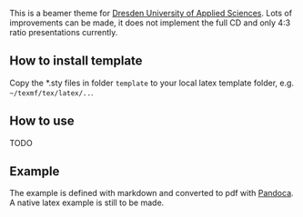 This is a beamer theme for [Dresden University of Applied Sciences](http://htw-dresden.de).
Lots of improvements can be made, it does not implement the full CD and only 4:3 ratio presentations currently.
 
How to install template
---------------------------

Copy the *.sty files in folder `template` to your local latex template folder, e.g. `~/texmf/tex/latex/..`. 


How to use 
--------------

TODO

Example
-----------

The example is defined with markdown and converted to pdf with [Pandoca](http://pandoc.org/). A native latex example is still to be made.

